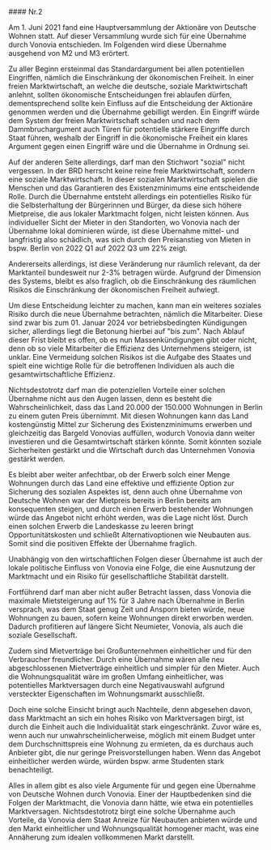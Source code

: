 \#### Nr.2

Am 1. Juni 2021 fand eine Hauptversammlung der Aktionäre von Deutsche Wohnen statt. Auf dieser Versammlung wurde sich für eine Übernahme durch Vonovia entschieden. Im Folgenden wird diese Übernahme ausgehend von M2 und M3 erörtert.



Zu aller Beginn ersteinmal das Standardargument bei allen potentiellen Eingriffen, nämlich die Einschränkung der ökonomischen Freiheit. In einer freien Marktwirtschaft, an welche die deutsche, soziale Marktwirtschaft anlehnt, sollten ökonomische Entscheidungen frei ablaufen dürfen, dementsprechend sollte kein Einfluss auf die Entscheidung der Aktionäre genommen werden und die Übernahme gebilligt werden. Ein Eingriff würde dem System der freien Marktwirtschaft schaden und nach dem Dammbruchargument auch Türen für potentielle stärkere Eingriffe durch Staat führen, weshalb der Eingriff in die ökonomische Freiheit ein klares Argument gegen einen Eingriff wäre und die Übernahme in Ordnung sei.



Auf der anderen Seite allerdings, darf man den Stichwort "sozial" nicht vergessen. In der BRD herrscht keine reine freie Marktwirtschaft, sondern eine soziale Marktwirtschaft. In dieser sozialen Marktwirtschaft spielen die Menschen und das Garantieren des Existenzminimums eine entscheidende Rolle. Durch die Übernahme entsteht allerdings ein potentielles Risiko für die Selbsterhaltung der Bürgerinnen und Bürger, da diese sich höhere Mietpreise, die aus lokaler Marktmacht folgen, nicht leisten können. Aus individueller Sicht der Mieter in den Standorten, wo Vonovia nach der Übernahme lokal dominieren würde, ist diese Übernahme mittel- und langfristig also schädlich, was sich durch den Preisanstieg von Mieten in bspw. Berlin von 2022 Q1 auf 2022 Q3 um 22% zeigt.



Andererseits allerdings, ist diese Veränderung nur räumlich relevant, da der Marktanteil bundesweit nur 2-3% betragen würde. Aufgrund der Dimension des Systems, bleibt es also fraglich, ob die Einschränkung des räumlichen Risikos die Einschränkung der ökonomischen Freiheit aufwiegt.



Um diese Entscheidung leichter zu machen, kann man ein weiteres soziales Risiko durch die neue Übernahme betrachten, nämlich die Mitarbeiter. Diese sind zwar bis zum 01. Januar 2024 vor betriebsbedingten Kündigungen sicher, allerdings liegt die Betonung hierbei auf "bis zum". Nach Ablauf dieser Frist bleibt es offen, ob es nun Massenkündigungen gibt oder nicht, denn ob so viele Mitarbeiter die Effizienz des Unternehmens steigern, ist unklar. Eine Vermeidung solchen Risikos ist die Aufgabe des Staates und spielt eine wichtige Rolle für die betroffenen Individuen als auch die gesamtwirtschaftliche Effizienz.



Nichtsdestotrotz darf man die potenziellen Vorteile einer solchen Übernahme nicht aus den Augen lassen, denn es besteht die Wahrscheinlichkeit, dass das Land 20.000 der 150.000 Wohnungen in Berlin zu einem guten Preis übernimmt. Mit diesen Wohnungen kann das Land kostengünstig Mittel zur Sicherung des Existenzminimums erwerben und  gleichzeitig das Bargeld Vonovias auffüllen, wodurch Vonovia dann weiter investieren und die Gesamtwirtschaft stärken könnte. Somit könnten soziale Sicherheiten gestärkt und die Wirtschaft durch das Unternehmen Vonovia gestärkt werden.



Es bleibt aber weiter anfechtbar, ob der Erwerb solch einer Menge Wohnungen durch das Land eine effektive und effiziente Option zur Sicherung des sozialen Aspektes ist, denn auch ohne Übernahme von Deutsche Wohnen war der Mietpreis bereits in Berlin bereits am konsequenten steigen, und durch einen Erwerb bestehender Wohnungen würde das Angebot nicht erhöht werden, was die Lage nicht löst. Durch einen solchen Erwerb die Landeskasse zu leeren bringt Opportunitätskosten und schließt Alternativoptionen wie Neubauten aus. Somit sind die positiven Effekte der Übernahme fraglich.



Unabhängig von den wirtschaftlichen Folgen dieser Übernahme ist auch der lokale politische Einfluss von Vonovia eine Folge, die eine Ausnutzung der Marktmacht und ein Risiko für gesellschaftliche Stabilität darstellt.



Fortführend darf man aber nicht außer Betracht lassen, dass Vonovia die maximale Mietsteigerung auf 1% für 3 Jahre nach Übernahme in Berlin versprach, was dem Staat genug Zeit und Ansporn bieten würde, neue Wohnungen zu bauen, sofern keine Wohnungen direkt erworben werden. Dadurch profitieren auf längere Sicht Neumieter, Vonovia, als auch die soziale Gesellschaft.



Zudem sind Mietverträge bei Großunternehmen einheitlicher und für den Verbraucher freundlicher. Durch eine Übernahme wären alle neu abgeschlossenen Mietverträge einheitlich und simpler für den Mieter. Auch die Wohnungsqualität wäre im großen Umfang einheitlicher, was potentielles Marktversagen durch eine Negativauswahl aufgrund versteckter Eigenschaften im Wohnungsmarkt ausschließt.



Doch eine solche Einsicht bringt auch Nachteile, denn abgesehen davon, dass Marktmacht an sich ein hohes Risiko von Marktversagen birgt, ist durch die Einheit auch die Individualität stark eingeschränkt. Zuvor wäre es, wenn auch nur unwahrscheinlicherweise, möglich mit einem Budget unter dem Durchschnittspreis eine Wohnung zu ermieten, da es durchaus auch Anbieter gibt, die nur geringe Preisvorstellungen haben. Wenn das Angebot einheitlicher werden würde, würden bspw. arme Studenten stark benachteiligt.



Alles in allem gibt es also viele Argumente für und gegen eine Übernahme von Deutsche Wohnen durch Vonovia. Einer der Hauptbedenken sind die Folgen der Marktmacht, die Vonovia dann hätte, wie etwa ein potentielles Marktversagen. Nichtsdestotrotz birgt eine solche Übernahme auch Vorteile, da Vonovia dem Staat Anreize für Neubauten anbieten würde und den Markt einheitlicher und Wohnungsqualität homogener macht, was eine Annäherung zum idealen vollkommenen Markt darstellt.

